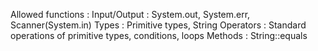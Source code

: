 Allowed functions :
Input/Output : System.out, System.err, Scanner(System.in)
Types : Primitive types, String
Operators : Standard operations of primitive types, conditions, loops
Methods : String::equals